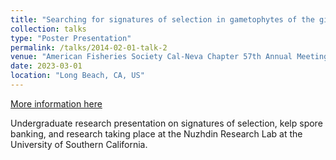 ```yaml
---
title: "Searching for signatures of selection in gametophytes of the giant kelp Macrocystis pyrifera"
collection: talks
type: "Poster Presentation"
permalink: /talks/2014-02-01-talk-2
venue: "American Fisheries Society Cal-Neva Chapter 57th Annual Meeting (2023)"
date: 2023-03-01
location: "Long Beach, CA, US"
---
```


[More information here](https://allevents.in/mobile/amp-event.php?event_id=10000505744123287)

Undergraduate research presentation on signatures of selection, kelp spore banking, and research taking place at the Nuzhdin Research Lab at the University of Southern California.
